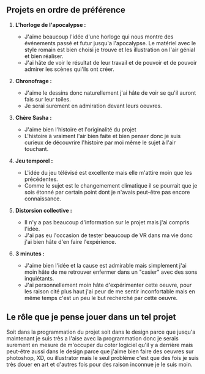 
## Projets en ordre de préférence


1. **L'horloge de l'apocalypse :**
   - J'aime beaucoup l'idée d'une horloge qui nous montre des événements passé et futur jusqu'a l'apocalypse. Le matériel avec le style romain est bien choisi je trouve et les illustration on l'air génial et bien réaliser.
   - J'ai hâte de voir le résultat de leur travail et de pouvoir et de pouvoir admirer les scènes qui'ils ont créer.

2. **Chronofrage :**
   - J'aime le dessins donc naturellement j'ai hâte de voir se qu'il auront fais sur leur toiles.
   - Je serai surement en admiration devant leurs oeuvres.

3. **Chère Sasha :**
   - J'aime bien l'histoire et l'originalité du projet
   - L'histoire à vraiment l'air bien faite et bien penser donc je suis curieux de découvrire l'histoire par moi même le sujet à l'air touchant.

4. **Jeu temporel :**
   - L'idée du jeu télévisé est excellente mais elle m'attire moin que les précédentes.
   - Comme le sujet est le changemement climatique il se pourrait que je sois étonné par certain point dont je n'avais peut-être pas encore connaissance.

5. **Distorsion collective :**
   - Il n'y a pas beaucoup d'information sur le projet mais j'ai compris l'idée.
   - J'ai pas eu l'occasion de tester beaucoup de VR dans ma vie donc j'ai bien hâte d'en faire l'expérience.

6. **3 minutes :**
   - J'aime bien l'idée et la cause est admirable mais simplement j'ai moin hâte de me retrouver enfermer dans un "casier" avec des sons inquiétants.
   - J'ai personnellement moin hâte d'expérimenter cette oeuvre, pour les raison cité plus haut j'ai peur de me sentir inconfortable mais en même temps c'est un peu le but recherché par cette oeuvre.

## Le rôle que je pense jouer dans un tel projet
Soit dans la programmation du projet soit dans le design parce que jusqu'a maintenant je suis très a l'aise avec la programmation donc je serais surement en mesure de m'occuper du coter logiciel qu'il y a derrière mais peut-être aussi dans le design parce que j'aime bien faire des oeuvres sur photoshop, XD, ou illustrator mais le seul problème c'est que des fois je suis très douer en art et d'autres fois pour des raison inconnue je le suis moin.


<!--
les projets ordonnés selon votre préférence actuelle (1 = votre projet préféré), avec justification
ce que vous croyez que vous ressentirez en expériementant chacune des installations, avec justification
le rôle que vous croyez que vous jouerez dans un tel projet, lorsque vous serez en 3e année, avec justification
--!>

